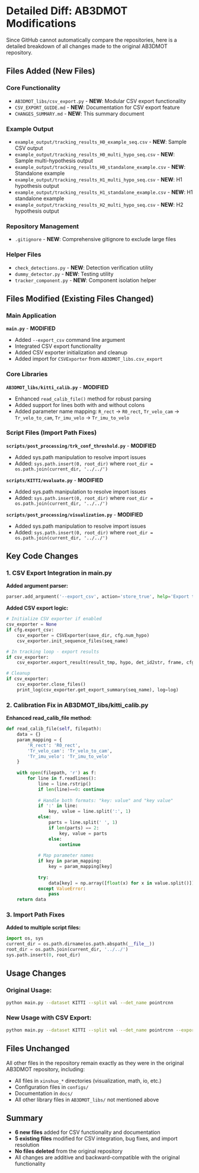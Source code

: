 # Detailed Diff: AB3DMOT Modifications

Since GitHub cannot automatically compare the repositories, here is a detailed breakdown of all changes made to the original AB3DMOT repository.

## Files Added (New Files)

### Core Functionality
- `AB3DMOT_libs/csv_export.py` - **NEW**: Modular CSV export functionality
- `CSV_EXPORT_GUIDE.md` - **NEW**: Documentation for CSV export feature
- `CHANGES_SUMMARY.md` - **NEW**: This summary document

### Example Output
- `example_output/tracking_results_H0_example_seq.csv` - **NEW**: Sample CSV output
- `example_output/tracking_results_H0_multi_hypo_seq.csv` - **NEW**: Sample multi-hypothesis output
- `example_output/tracking_results_H0_standalone_example.csv` - **NEW**: Standalone example
- `example_output/tracking_results_H1_multi_hypo_seq.csv` - **NEW**: H1 hypothesis output
- `example_output/tracking_results_H1_standalone_example.csv` - **NEW**: H1 standalone example
- `example_output/tracking_results_H2_multi_hypo_seq.csv` - **NEW**: H2 hypothesis output

### Repository Management
- `.gitignore` - **NEW**: Comprehensive gitignore to exclude large files

### Helper Files
- `check_detections.py` - **NEW**: Detection verification utility
- `dummy_detector.py` - **NEW**: Testing utility
- `tracker_component.py` - **NEW**: Component isolation helper

## Files Modified (Existing Files Changed)

### Main Application
**`main.py`** - **MODIFIED**
- Added `--export_csv` command line argument
- Integrated CSV export functionality
- Added CSV exporter initialization and cleanup
- Added import for `CSVExporter` from `AB3DMOT_libs.csv_export`

### Core Libraries
**`AB3DMOT_libs/kitti_calib.py`** - **MODIFIED**
- Enhanced `read_calib_file()` method for robust parsing
- Added support for lines both with and without colons
- Added parameter name mapping: `R_rect` → `R0_rect`, `Tr_velo_cam` → `Tr_velo_to_cam`, `Tr_imu_velo` → `Tr_imu_to_velo`

### Script Files (Import Path Fixes)
**`scripts/post_processing/trk_conf_threshold.py`** - **MODIFIED**
- Added sys.path manipulation to resolve import issues
- Added: `sys.path.insert(0, root_dir)` where `root_dir = os.path.join(current_dir, '../../')`

**`scripts/KITTI/evaluate.py`** - **MODIFIED** 
- Added sys.path manipulation to resolve import issues
- Added: `sys.path.insert(0, root_dir)` where `root_dir = os.path.join(current_dir, '../../')`

**`scripts/post_processing/visualization.py`** - **MODIFIED**
- Added sys.path manipulation to resolve import issues  
- Added: `sys.path.insert(0, root_dir)` where `root_dir = os.path.join(current_dir, '../../')`

## Key Code Changes

### 1. CSV Export Integration in main.py

**Added argument parser:**
```python
parser.add_argument('--export_csv', action='store_true', help='Export tracking results to CSV format')
```

**Added CSV export logic:**
```python
# Initialize CSV exporter if enabled
csv_exporter = None
if cfg.export_csv:
    csv_exporter = CSVExporter(save_dir, cfg.num_hypo)
    csv_exporter.init_sequence_files(seq_name)

# In tracking loop - export results
if csv_exporter:
    csv_exporter.export_result(result_tmp, hypo, det_id2str, frame, cfg.score_threshold)

# Cleanup
if csv_exporter:
    csv_exporter.close_files()
    print_log(csv_exporter.get_export_summary(seq_name), log=log)
```

### 2. Calibration Fix in AB3DMOT_libs/kitti_calib.py

**Enhanced read_calib_file method:**
```python
def read_calib_file(self, filepath):
    data = {}
    param_mapping = {
        'R_rect': 'R0_rect',
        'Tr_velo_cam': 'Tr_velo_to_cam', 
        'Tr_imu_velo': 'Tr_imu_to_velo'
    }
    
    with open(filepath, 'r') as f:
        for line in f.readlines():
            line = line.rstrip()
            if len(line)==0: continue
            
            # Handle both formats: "key: value" and "key value"
            if ':' in line:
                key, value = line.split(':', 1)
            else:
                parts = line.split(' ', 1)
                if len(parts) == 2:
                    key, value = parts
                else:
                    continue
                    
            # Map parameter names
            if key in param_mapping:
                key = param_mapping[key]
                
            try:
                data[key] = np.array([float(x) for x in value.split()])
            except ValueError:
                pass
    return data
```

### 3. Import Path Fixes

**Added to multiple script files:**
```python
import os, sys
current_dir = os.path.dirname(os.path.abspath(__file__))
root_dir = os.path.join(current_dir, '../../')
sys.path.insert(0, root_dir)
```

## Usage Changes

### Original Usage:
```bash
python main.py --dataset KITTI --split val --det_name pointrcnn
```

### New Usage with CSV Export:
```bash
python main.py --dataset KITTI --split val --det_name pointrcnn --export_csv
```

## Files Unchanged

All other files in the repository remain exactly as they were in the original AB3DMOT repository, including:
- All files in `xinshuo_*` directories (visualization, math, io, etc.)
- Configuration files in `configs/`
- Documentation in `docs/`
- All other library files in `AB3DMOT_libs/` not mentioned above

## Summary

- **6 new files** added for CSV functionality and documentation
- **5 existing files** modified for CSV integration, bug fixes, and import resolution
- **No files deleted** from the original repository
- All changes are additive and backward-compatible with the original functionality
